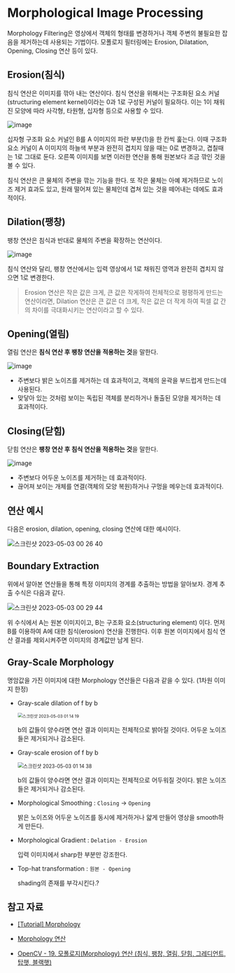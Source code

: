 # Morphological Image Processing

Morphology Filtering은 영상에서 객체의 형태를 변경하거나 객체 주변의 불필요한 잡음을 제거하는데 사용되는 기법이다. 모폴로지 필터링에는 Erosion, Dilatation, Opening, Closing 연산 등이 있다.

## Erosion(침식)

침식 연산은 이미지를 깎아 내는 연산이다. 침식 연산을 위해서는 구조화된 요소 커널(structuring element kernel)이라는 0과 1로 구성된 커널이 필요하다. 이는 1이 채워진 모양에 따라 사각형, 타원형, 십자형 등으로 사용할 수 있다.

![image](https://user-images.githubusercontent.com/67703882/235476041-f9b53ba7-c5f7-4847-9ec0-8b95f5bade2f.png)

십자형 구조화 요소 커널인 B를 A 이미지의 파란 부분(1)을 한 칸씩 훑는다. 이때 구조화 요소 커널이 A 이미지의 하늘색 부분과 완전히 겹치지 않을 때는 0로 변경하고, 겹칠때는 1로 그대로 둔다. 오른쪽 이미지를 보면 이러한 연산을 통해 원본보다 조금 깎인 것을 볼 수 있다.

침식 연산은 큰 물체의 주변을 깎는 기능을 한다. 또 작은 물체는 아예 제거하므로 노이즈 제거 효과도 있고, 원래 떨어져 있는 물체인데 겹쳐 있는 것을 떼어내는 데에도 효과적이다.

## Dilation(팽창)

팽창 연산은 침식과 반대로 물체의 주변을 확장하는 연산이다. 

![image](https://user-images.githubusercontent.com/67703882/235477007-7c81d42e-2cf3-48ab-8f19-a41e88fe033b.png)

침식 연산와 달리, 팽창 연산에서는 입력 영상에서 1로 채워진 영역과 완전히 겹치지 않으면 1로 변경한다. 

> Erosion 연산은 작은 값은 크게, 큰 값은 작게하여 전체적으로 평평하게 만드는 연산이라면, Dilation 연산은 큰 값은 더 크게, 작은 값은 더 작게 하여 픽셀 값 간의 차이를 극대화시키는 연산이라고 할 수 있다.

## Opening(열림)

열림 연산은 **침식 연산 후 팽창 연산을 적용하는 것**을 말한다. 

![image](https://user-images.githubusercontent.com/67703882/235480065-403f5b8f-b885-4c21-8718-8fdf8cf8c751.png)

- 주변보다 밝은 노이즈를 제거하는 데 효과적이고, 객체의 윤곽을 부드럽게 만드는데 사용된다.
- 맞닿아 있는 것처럼 보이는 독립된 객체를 분리하거나 돌출된 모양을 제거하는 데 효과적이다.

## Closing(닫힘)

닫힘 연산은 **팽창 연산 후 침식 연산을 적용하는 것**을 말한다.

![image](https://user-images.githubusercontent.com/67703882/235480233-f423addc-7b36-4cd5-9cb4-428262e1d029.png)

- 주변보다 어두운 노이즈를 제거하는 데 효과적이다.
- 끊어져 보이는 개체를 연결(객체의 모양 복원)하거나 구멍을 메우는데 효과적이다.

## 연산 예시

다음은 erosion, dilation, opening, closing 연산에 대한 예시이다.

![스크린샷 2023-05-03 00 26 40](https://user-images.githubusercontent.com/67703882/235712378-8084b3f9-e65f-47e4-a49f-359cd89656b8.png)

## Boundary Extraction 

위에서 알아본 연산들을 통해 특정 이미지의 경계를 추출하는 방법을 알아보자. 경계 추출 수식은 다음과 같다.

![스크린샷 2023-05-03 00 29 44](https://user-images.githubusercontent.com/67703882/235713176-3d5d6dc1-7bc0-46b9-b915-6f5cd2efc0d2.png)

위 수식에서 A는 원본 이미지이고, B는 구조화 요소(structuring element) 이다. 먼저 B를 이용하여 A에 대한 침식(erosion) 연산을 진행한다. 이후 원본 이미지에서 침식 연산 결과를 제외시켜주면 이미지의 경계값만 남게 된다.

## Gray-Scale Morphology

명암값을 가진 이미지에 대한 Morphology 연산들은 다음과 같을 수 있다. (1차원 이미지 한정)

- Gray-scale dilation of f by b

  <img src="https://user-images.githubusercontent.com/67703882/235724214-1619e456-229e-495d-b942-3e97e2606a4c.png" alt="스크린샷 2023-05-03 01 14 19" style="zoom:67%;" />

  b의 값들이 양수라면 연산 결과 이미지는 전체적으로 밝아질 것이다. 어두운 노이즈들은 제거되거나 감소된다.

- Gray-scale erosion of f by b

  <img src="https://user-images.githubusercontent.com/67703882/235724263-06fa7cec-c3f3-45b9-b6fc-e8e7d5af76f1.png" alt="스크린샷 2023-05-03 01 14 38" style="zoom:80%;" />

  b의 값들이 양수라면 연산 결과 이미지는 전체적으로 어두워질 것이다. 밝은 노이즈들은 제거되거나 감소된다.

- Morphological Smoothing : `Closing` -> `Opening`

  밝은 노이즈와 어두운 노이즈를 동시에 제거하거나 얇게 만들어 영상을 smooth하게 만든다.

- Morphological Gradient : `Delation - Erosion`

  입력 이미지에서 sharp한 부분만 강조한다. 

- Top-hat transformation : `원본 - Opening`

  shading의 존재를 부각시킨다.?

## 참고 자료

- [[Tutorial] Morphology](https://medipixel.github.io/post/2020-06-30-morphology/)

- [Morphology 연산](https://swkdn.tistory.com/entry/7-Morphology-%EC%97%B0%EC%82%B0)

- [OpenCV - 19. 모폴로지(Morphology) 연산 (침식, 팽창, 열림, 닫힘, 그레디언트, 탑햇, 블랙햇)](https://bkshin.tistory.com/entry/OpenCV-19-%EB%AA%A8%ED%8F%B4%EB%A1%9C%EC%A7%80Morphology-%EC%97%B0%EC%82%B0-%EC%B9%A8%EC%8B%9D-%ED%8C%BD%EC%B0%BD-%EC%97%B4%EB%A6%BC-%EB%8B%AB%ED%9E%98-%EA%B7%B8%EB%A0%88%EB%94%94%EC%96%B8%ED%8A%B8-%ED%83%91%ED%96%87-%EB%B8%94%EB%9E%99%ED%96%87#:~:text=%EC%B9%A8%EC%8B%9D%20%EC%97%B0%EC%82%B0%20%ED%9B%84%20%ED%8C%BD%EC%B0%BD%20%EC%97%B0%EC%82%B0,(closing)%20%EC%97%B0%EC%82%B0%EC%9D%B4%EB%9D%BC%EA%B3%A0%20%ED%95%A9%EB%8B%88%EB%8B%A4.)

